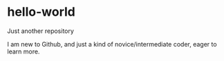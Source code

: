 hello-world
===========

Just another repository

I am new to Github, and just a kind of novice/intermediate coder, eager to learn more.
